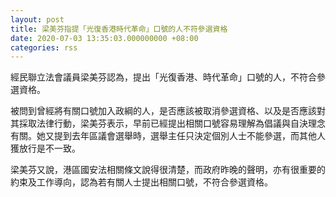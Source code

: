 ```yaml
---
layout: post
title: 梁美芬指提「光復香港時代革命」口號的人不符參選資格
date: 2020-07-03 13:35:03.000000000 +08:00
categories: rss
---
```


經民聯立法會議員梁美芬認為，提出「光復香港、時代革命」口號的人，不符合參選資格。

被問到曾經將有關口號加入政綱的人，是否應該被取消參選資格、以及是否應該對其採取法律行動，梁美芬表示，早前已經提出相關口號容易理解為倡議與自決理念有關。她又提到去年區議會選舉時，選舉主任只決定個別人士不能參選，而其他人獲放行是不一致。

梁美芬又說，港區國安法相關條文說得很清楚，而政府昨晚的聲明，亦有很重要的約束及工作導向，認為若有關人士提出相關口號，不符合參選資格。

